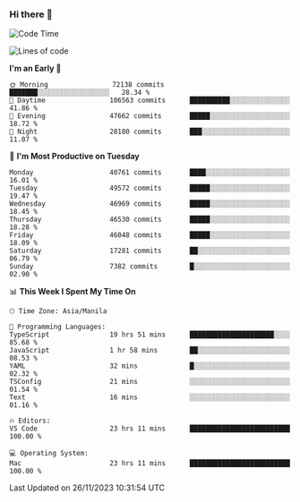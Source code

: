 ### Hi there 👋

<!--START_SECTION:waka-->
![Code Time](http://img.shields.io/badge/Code%20Time-4%2C578%20hrs%205%20mins-blue)

![Lines of code](https://img.shields.io/badge/From%20Hello%20World%20I%27ve%20Written-107.7%20million%20lines%20of%20code-blue)

**I'm an Early 🐤** 

```text
🌞 Morning                72138 commits       ███████░░░░░░░░░░░░░░░░░░   28.34 % 
🌆 Daytime                106563 commits      ██████████░░░░░░░░░░░░░░░   41.86 % 
🌃 Evening                47662 commits       █████░░░░░░░░░░░░░░░░░░░░   18.72 % 
🌙 Night                  28180 commits       ███░░░░░░░░░░░░░░░░░░░░░░   11.07 % 
```
📅 **I'm Most Productive on Tuesday** 

```text
Monday                   40761 commits       ████░░░░░░░░░░░░░░░░░░░░░   16.01 % 
Tuesday                  49572 commits       █████░░░░░░░░░░░░░░░░░░░░   19.47 % 
Wednesday                46969 commits       █████░░░░░░░░░░░░░░░░░░░░   18.45 % 
Thursday                 46530 commits       █████░░░░░░░░░░░░░░░░░░░░   18.28 % 
Friday                   46048 commits       █████░░░░░░░░░░░░░░░░░░░░   18.09 % 
Saturday                 17281 commits       ██░░░░░░░░░░░░░░░░░░░░░░░   06.79 % 
Sunday                   7382 commits        █░░░░░░░░░░░░░░░░░░░░░░░░   02.90 % 
```


📊 **This Week I Spent My Time On** 

```text
🕑︎ Time Zone: Asia/Manila

💬 Programming Languages: 
TypeScript               19 hrs 51 mins      █████████████████████░░░░   85.68 % 
JavaScript               1 hr 58 mins        ██░░░░░░░░░░░░░░░░░░░░░░░   08.53 % 
YAML                     32 mins             █░░░░░░░░░░░░░░░░░░░░░░░░   02.32 % 
TSConfig                 21 mins             ░░░░░░░░░░░░░░░░░░░░░░░░░   01.54 % 
Text                     16 mins             ░░░░░░░░░░░░░░░░░░░░░░░░░   01.16 % 

🔥 Editors: 
VS Code                  23 hrs 11 mins      █████████████████████████   100.00 % 

💻 Operating System: 
Mac                      23 hrs 11 mins      █████████████████████████   100.00 % 
```


 Last Updated on 26/11/2023 10:31:54 UTC
<!--END_SECTION:waka-->


<!--
**rad182/rad182** is a ✨ _special_ ✨ repository because its `README.md` (this file) appears on your GitHub profile.

Here are some ideas to get you started:

- 🔭 I’m currently working on ...
- 🌱 I’m currently learning ...
- 👯 I’m looking to collaborate on ...
- 🤔 I’m looking for help with ...
- 💬 Ask me about ...
- 📫 How to reach me: ...
- 😄 Pronouns: ...
- ⚡ Fun fact: ...
-->
